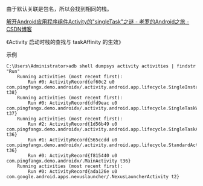 由于默认关联是包名，所以会找到相同的栈。

[解开Android应用程序组件Activity的"singleTask"之谜 - 老罗的Android之旅 - CSDN博客](https://blog.csdn.net/Luoshengyang/article/details/6714543)

《Activity 启动时栈的查找与 taskAffinity 的生效》

示例

    C:\Users\Administrator>adb shell dumpsys activity activities | findstr "Run"
        Running activities (most recent first):
            Run #0: ActivityRecord{ef60c2 u0 com.pingfangx.demo.androidx/.activity.android.app.lifecycle.SingleInstanceActivity t38}
        Running activities (most recent first):
            Run #0: ActivityRecord{dfd9eac u0 com.pingfangx.demo.androidx/.activity.android.app.lifecycle.SingleTaskWithAffinityActivity t37}
        Running activities (most recent first):
            Run #2: ActivityRecord{1d56b49 u0 com.pingfangx.demo.androidx/.activity.android.app.lifecycle.SingleTaskActivity t36}
            Run #1: ActivityRecord{565ccdd u0 com.pingfangx.demo.androidx/.activity.android.app.lifecycle.StandardActivity t36}
            Run #0: ActivityRecord{f815440 u0 com.pingfangx.demo.androidx/.MainActivity t36}
        Running activities (most recent first):
            Run #0: ActivityRecord{ada126e u0 com.google.android.apps.nexuslauncher/.NexusLauncherActivity t2}
